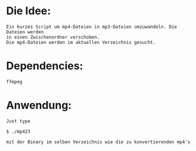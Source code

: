 #  Die Idee:
    Ein kurzes Script um mp4-Dateien in mp3-Dateien umzuwandeln. Die Dateien werden
    in einen Zwischenordner verschoben.
    Die mp4-Dateien werden im aktuellen Verzeichnis gesucht.
    
# Dependencies:
    ffmpeg
    
# Anwendung:
    Just type
    
    $ ./mp423
    
    mit der Binary im selben Verzeichnis wie die zu konvertierenden mp4's
